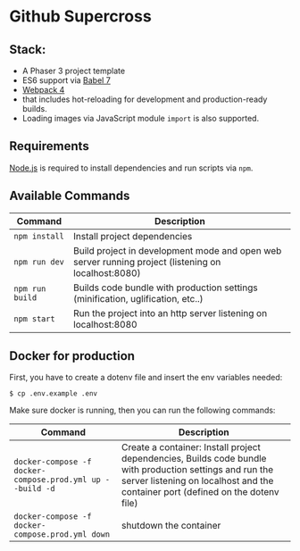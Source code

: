 # Github Supercross

## Stack:
- A Phaser 3 project template
- ES6 support via [Babel 7](https://babeljs.io/)
- [Webpack 4](https://webpack.js.org/)
- that includes hot-reloading for development and production-ready builds.
- Loading images via JavaScript module `import` is also supported.

## Requirements

[Node.js](https://nodejs.org) is required to install dependencies and run scripts via `npm`.

## Available Commands

| Command | Description |
|---------|-------------|
| `npm install` | Install project dependencies |
| `npm run dev` | Build project in development mode and open web server running project (listening on localhost:8080) |
| `npm run build` | Builds code bundle with production settings (minification, uglification, etc..) |
| `npm start` | Run the project into an http server listening on localhost:8080 |

## Docker for production

First, you have to create a dotenv file and insert the env variables needed:
```
$ cp .env.example .env
```
Make sure docker is running, then you can run the following commands:

| Command | Description |
|---------|-------------|
| `docker-compose -f docker-compose.prod.yml up --build -d` | Create a container: Install project dependencies, Builds code bundle with production settings and run the server listening on localhost and the container port (defined on the dotenv file)  |
| `docker-compose -f docker-compose.prod.yml down` | shutdown the container  |